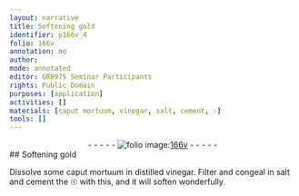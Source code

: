 ```yaml
---
layout: narrative
title: Softening gold
identifier: p166v_4
folio: 166v
annotation: no
author:
mode: annotated
editor: GR8975 Seminar Participants
rights: Public Domain
purposes: [application]
activities: []
materials: [caput mortuum, vinegar, salt, cement, ☉]
tools: []
---
```


 <div class="folio" align="center">- - - - - <a href="http://gallica.bnf.fr/ark:/12148/btv1b10500001g/f338.image" target="_blank"><img src="https://cu-mkp.github.io/GR8975-edition/assets/photo-icon.png" alt="folio image: " style="display:inline-block; margin-bottom:-3px;"/>166v</a> - - - - - </div> 
## Softening gold

 
Dissolve some <span class="material">caput mortuum</span> in distilled <span class="material">vinegar</span>. Filter and congeal in <span class="material">salt</span> and <span class="material">cement</span> the <span class="material">☉</span> with this, and it will soften wonderfully.
 